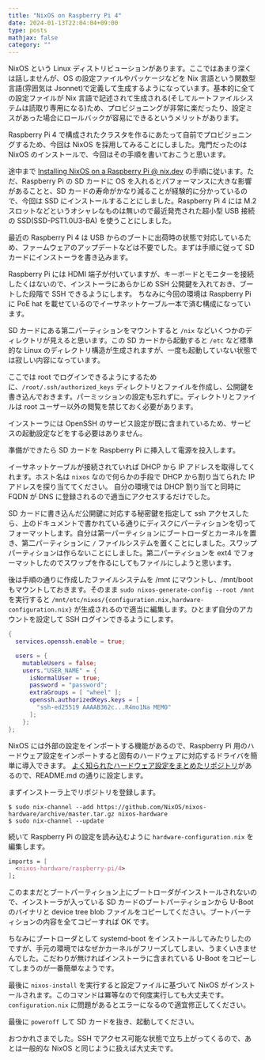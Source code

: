 ```yaml
---
title: "NixOS on Raspberry Pi 4"
date: 2024-01-13T22:04:04+09:00
type: posts
mathjax: false
category: ""
---
```


NixOS という Linux ディストリビューションがあります。ここではあまり深くは話しませんが、OS の設定ファイルやパッケージなどを Nix 言語という関数型言語(雰囲気は Jsonnet)で定義して生成するようになっています。基本的に全ての設定ファイルが Nix 言語で記述されて生成される(そしてルートファイルシステムは読取り専用になる)ため、プロビジョニングが非常に楽だったり、設定ミスがあった場合にロールバックが容易にできるというメリットがあります。

Raspberry Pi 4 で構成されたクラスタを作るにあたって自前でプロビジョニングするため、今回は NixOS を採用してみることにしました。鬼門だったのは NixOS のインストールで、今回はその手順を書いておこうと思います。

途中まで [Installing NixOS on a Raspberry Pi @ nix.dev](https://nix.dev/tutorials/nixos/installing-nixos-on-a-raspberry-pi) の手順に従います。ただ、Raspberry Pi の SD カードに OS を入れるとパフォーマンスに大きな影響があることと、SD カードの寿命がかなり減ることが経験的に分かっているので、今回は SSD にインストールすることにしました。Raspberry Pi 4 には M.2 スロットなどというオシャレなものは無いので最近発売された超小型 USB 接続の SSD(SSD-PST1.0U3-BA) を使うことにしました。

最近の Raspberry Pi 4 は USB からのブートに出荷時の状態で対応しているため、ファームウェアのアップデートなどは不要でした。まずは手順に従って SD カードにインストーラを書き込みます。

Raspberry Pi には HDMI 端子が付いていますが、キーボードとモニターを接続したくはないので、インストーラにあらかじめ SSH 公開鍵を入れておき、ブートした段階で SSH できるようにします。
ちなみに今回の環境は Raspberry Pi に PoE hat を載せているのでイーサネットケーブル一本で済む構成になっています。

SD カードにある第二パーティションをマウントすると `/nix` などいくつかのディレクトリが見えると思います。この SD カードから起動すると `/etc` など標準的な Linux のディレクトリ構造が生成されますが、一度も起動していない状態では寂しい内容になっています。

ここでは root でログインできるようにするために、`/root/.ssh/authorized_keys` ディレクトリとファイルを作成し、公開鍵を書き込んでおきます。パーミッションの設定も忘れずに。ディレクトリとファイルは root ユーザー以外の閲覧を禁じておく必要があります。

インストーラには OpenSSH のサービス設定が既に含まれているため、サービスの起動設定などをする必要はありません。

準備ができたら SD カードを Raspberry Pi に挿入して電源を投入します。

イーサネットケーブルが接続されていれば DHCP から IP アドレスを取得してくれます。ホスト名は `nixos` なので何らかの手段で DHCP から割り当てられた IP アドレスを探り当ててください。
自分の環境では DHCP 割り当てと同時に FQDN が DNS に登録されるので適当にアクセスするだけでした。

SD カードに書き込んだ公開鍵に対応する秘密鍵を指定して ssh アクセスしたら、上のドキュメントで書かれている通りにディスクにパーティションを切ってフォーマットします。自分は第一パーティションにブートローダとカーネルを置き、第二パーティションに `/` ファイルシステムを置くことにしました。スワップパーティションは作らないことにしました。第二パーティションを ext4 でフォーマットしたのでスワップを作るにしてもファイルにしようと思います。

後は手順の通りに作成したファイルシステムを /mnt にマウントし、/mnt/boot もマウントしておきます。そのまま `sudo nixos-generate-config --root /mnt` を実行すると `/mnt/etc/nixos/{configuration.nix,hardware-configuration.nix}` が生成されるので適当に編集します。ひとまず自分のアカウントを設定して SSH ログインできるようにします。

```nix
{
  services.openssh.enable = true;

  users = {
    mutableUsers = false;
    users."USER_NAME" = {
      isNormalUser = true;
      password = "password";
      extraGroups = [ "wheel" ];
      openssh.authorizedKeys.keys = [
        "ssh-ed25519 AAAAB362c...R4mo1Na MEMO"
      ];
    };
};
```

NixOS には外部の設定をインポートする機能があるので、Raspberry Pi 用のハードウェア設定をインポートすると固有のハードウェアに対応するドライバを簡単に導入できます。
[よく知られたハードウェア設定をまとめたリポジトリ](https://github.com/NixOS/nixos-hardware)があるので、README.md の通りに設定します。

まずインストーラ上でリポジトリを登録します。

```terminal
$ sudo nix-channel --add https://github.com/NixOS/nixos-hardware/archive/master.tar.gz nixos-hardware
$ sudo nix-channel --update
```

続いて Raspberry Pi の設定を読み込むように `hardware-configuration.nix` を編集します。

```nix
imports = [
  <nixos-hardware/raspberry-pi/4>
];
```

このままだとブートパーティション上にブートローダがインストールされないので、インストーラが入っている SD カードのブートパーティションから U-Boot のバイナリと device tree blob ファイルをコピーしてください。ブートパーティションの内容を全てコピーすれば OK です。

ちなみにブートローダとして systemd-boot をインストールしてみたりしたのですが、手元の環境ではなぜかカーネルがフリーズしてしまい、うまくいきませんでした。こだわりが無ければインストーラに含まれている U-Boot をコピーしてしまうのが一番簡単なようです。

最後に `nixos-install` を実行すると設定ファイルに基づいて NixOS がインストールされます。このコマンドは冪等なので何度実行しても大丈夫です。`configuration.nix` に問題があるとエラーになるので適宜修正してください。

最後に `poweroff` して SD カードを抜き、起動してください。

おつかれさまでした。SSH でアクセス可能な状態で立ち上がってくるので、あとは一般的な NixOS と同じように扱えば大丈夫です。
